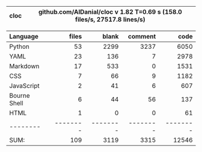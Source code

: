 cloc|github.com/AlDanial/cloc v 1.82  T=0.69 s (158.0 files/s, 27517.8 lines/s)
--- | ---

Language|files|blank|comment|code
:-------|-------:|-------:|-------:|-------:
Python|53|2299|3237|6050
YAML|23|136|7|2978
Markdown|17|533|0|1531
CSS|7|66|9|1182
JavaScript|2|41|6|607
Bourne Shell|6|44|56|137
HTML|1|0|0|61
--------|--------|--------|--------|--------
SUM:|109|3119|3315|12546
